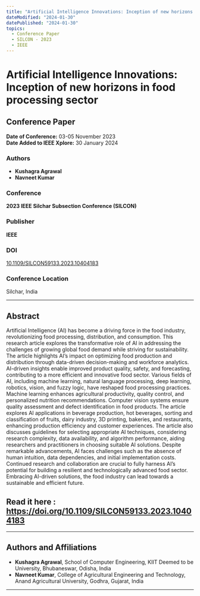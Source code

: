 ```yaml
---
title: "Artificial Intelligence Innovations: Inception of new horizons in food processing sector"
dateModified: "2024-01-30"
datePublished: "2024-01-30"
topics:
  - Conference Paper
  - SILCON - 2023
  - IEEE
---
```


# Artificial Intelligence Innovations: Inception of new horizons in food processing sector

## Conference Paper

**Date of Conference:** 03-05 November 2023  
**Date Added to IEEE Xplore:** 30 January 2024

### Authors
- **Kushagra Agrawal**
- **Navneet Kumar**

### Conference
**2023 IEEE Silchar Subsection Conference (SILCON)**

### Publisher
**IEEE**

### DOI
[10.1109/SILCON59133.2023.10404183](https://doi.org/10.1109/SILCON59133.2023.10404183)

### Conference Location
Silchar, India

---

## Abstract
Artificial Intelligence (AI) has become a driving force in the food industry, revolutionizing food processing, distribution, and consumption. This research article explores the transformative role of AI in addressing the challenges of growing global food demand while striving for sustainability. The article highlights AI’s impact on optimizing food production and distribution through data-driven decision-making and workforce analytics. AI-driven insights enable improved product quality, safety, and forecasting, contributing to a more efficient and innovative food sector. Various fields of AI, including machine learning, natural language processing, deep learning, robotics, vision, and fuzzy logic, have reshaped food processing practices. Machine learning enhances agricultural productivity, quality control, and personalized nutrition recommendations. Computer vision systems ensure quality assessment and defect identification in food products. The article explores AI applications in beverage production, hot beverages, sorting and classification of fruits, dairy industry, 3D printing, bakeries, and restaurants, enhancing production efficiency and customer experiences. The article also discusses guidelines for selecting appropriate AI techniques, considering research complexity, data availability, and algorithm performance, aiding researchers and practitioners in choosing suitable AI solutions. Despite remarkable advancements, AI faces challenges such as the absence of human intuition, data dependencies, and initial implementation costs. Continued research and collaboration are crucial to fully harness AI’s potential for building a resilient and technologically advanced food sector. Embracing AI-driven solutions, the food industry can lead towards a sustainable and efficient future.

Read it here : https://doi.org/10.1109/SILCON59133.2023.10404183
---

---

## Authors and Affiliations

- **Kushagra Agrawal**, School of Computer Engineering, KIIT Deemed to be University, Bhubaneswar, Odisha, India
- **Navneet Kumar**, College of Agricultural Engineering and Technology, Anand Agricultural University, Godhra, Gujarat, India

---